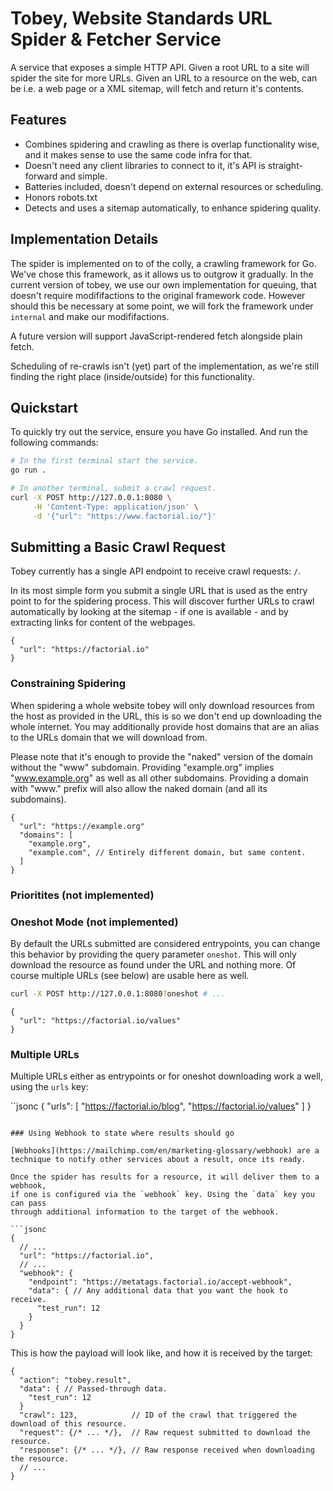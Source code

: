 # Tobey, Website Standards URL Spider & Fetcher Service

A service that exposes a simple HTTP API. Given a root URL to a site will spider
the site for more URLs. Given an URL to a resource on the web, can be i.e. a web
page or a XML sitemap, will fetch and return it's contents.

## Features

- Combines spidering and crawling as there is overlap functionality wise, and it
  makes sense to use the same code infra for that.
- Doesn't need any client libraries to connect to it, it's API is straight-forward and simple. 
- Batteries included, doesn't depend on external resources or scheduling.
- Honors robots.txt
- Detects and uses a sitemap automatically, to enhance spidering quality.

## Implementation Details

The spider is implemented on to of the colly, a crawling framework for Go. We've
chose this framework, as it allows us to outgrow it gradually. In the current
version of tobey, we use our own implementation for queuing, that doesn't
require modififactions to the original framework code. However should this be
necessary at some point, we will fork the framework under `internal` and make
our modififactions.

A future version will support JavaScript-rendered fetch alongside plain fetch.

Scheduling of re-crawls isn't (yet) part of the implementation, as we're still
finding the right place (inside/outside) for this functionality.

## Quickstart

To quickly try out the service, ensure you have Go installed. And run the following commands:

```sh
# In the first terminal start the service.
go run .

# In another terminal, submit a crawl request.
curl -X POST http://127.0.0.1:8080 \
     -H 'Content-Type: application/json' \
     -d '{"url": "https://www.factorial.io/"}'
```

## Submitting a Basic Crawl Request

Tobey currently has a single API endpoint to receive crawl requests: `/`.

In its most simple form you submit a single URL that is used as the entry
point to for the spidering process. This will discover further URLs to crawl
automatically by looking at the sitemap - if one is available - and by
extracting links for content of the webpages.

```jsonc
{
  "url": "https://factorial.io"
}
```

### Constraining Spidering

When spidering a whole website tobey will only download resources from the
host as provided in the URL, this is so we don't end up downloading the whole
internet. You may additionally provide host domains that are an alias to the
URLs domain that we will download from.

Please note that it's enough to provide the "naked" version of the domain
without the "www" subdomain. Providing "example.org" implies "www.example.org"
as well as all other subdomains. Providing a domain with "www." prefix will also
allow the naked domain (and all its subdomains).

```jsonc
{
  "url": "https://example.org"
  "domains": [
    "example.org",
    "example.com", // Entirely different domain, but same content.
  ]
}
```

### Prioritites (not implemented)

### Oneshot Mode (not implemented)

By default the URLs submitted are considered entrypoints, you can change this
behavior by providing the query parameter `oneshot`. This will only download the
resource as found under the URL and nothing more. Of course multiple URLs (see
below) are usable here as well.

```sh
curl -X POST http://127.0.0.1:8080?oneshot # ...
```

```jsonc
{
  "url": "https://factorial.io/values"
}
```

### Multiple URLs

Multiple URLs either as entrypoints or for oneshot downloading work a well,
using the `urls` key:

``jsonc
{
  "urls": [
    "https://factorial.io/blog", 
    "https://factorial.io/values"
  ]
}
```

### Using Webhook to state where results should go

[Webhooks](https://mailchimp.com/en/marketing-glossary/webhook) are a technique to notify other services about a result, once its ready.

Once the spider has results for a resource, it will deliver them to a webhook,
if one is configured via the `webhook` key. Using the `data` key you can pass
through additional information to the target of the webhook.

```jsonc
{
  // ...
  "url": "https://factorial.io",
  // ...
  "webhook": {
    "endpoint": "https://metatags.factorial.io/accept-webhook",
    "data": { // Any additional data that you want the hook to receive.
      "test_run": 12 
    }
  }
}
```

This is how the payload will look like, and how it is received by the target:

```jsonc
{
  "action": "tobey.result",
  "data": { // Passed-through data.
    "test_run": 12
  }
  "crawl": 123,            // ID of the crawl that triggered the download of this resource.
  "request": {/* ... */},  // Raw request submitted to download the resource.
  "response": {/* ... */}, // Raw response received when downloading the resource.
  // ... 
}
```

